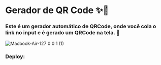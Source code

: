# Gerador de QR Code ✨🚀
### Este é um gerador automático de QRCode, onde você cola o link no input e é gerado um QRCode na tela. 📸

![Macbook-Air-127 0 0 1 (1)](https://github.com/user-attachments/assets/42aaed6a-a66f-4e7e-8e27-287c66e30a1a)

### Deploy:


